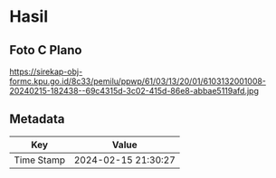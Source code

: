 # Hasil

## Foto C Plano

https://sirekap-obj-formc.kpu.go.id/8c33/pemilu/ppwp/61/03/13/20/01/6103132001008-20240215-182438--69c4315d-3c02-415d-86e8-abbae5119afd.jpg


## Metadata

| Key        | Value               |
| ---------- | ------------------- |
| Time Stamp | 2024-02-15 21:30:27 |



